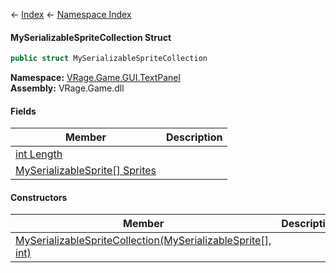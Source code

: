 ← [Index](Api-Index) ← [Namespace Index](Namespace-Index)

#### MySerializableSpriteCollection Struct

```csharp
public struct MySerializableSpriteCollection
```

**Namespace:** [VRage.Game.GUI.TextPanel](VRage.Game.GUI.TextPanel)  
**Assembly:** VRage.Game.dll

#### Fields

|Member|Description|
|---|---|
|[int Length](VRage.Game.GUI.TextPanel.MySerializableSpriteCollection.Length)||
|[MySerializableSprite[] Sprites](VRage.Game.GUI.TextPanel.MySerializableSpriteCollection.Sprites)||

#### Constructors

|Member|Description|
|---|---|
|[MySerializableSpriteCollection(MySerializableSprite[], int)](VRage.Game.GUI.TextPanel.MySerializableSpriteCollection..ctor)||

